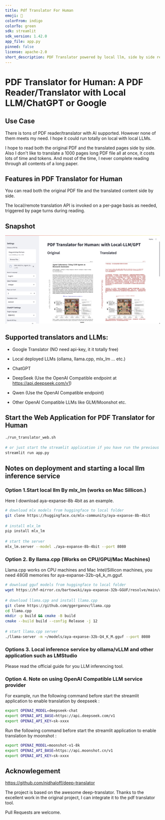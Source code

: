 ```yaml
---
title: Pdf Translator For Human
emoji: 🦀
colorFrom: indigo
colorTo: green
sdk: streamlit
sdk_version: 1.42.0
app_file: app.py
pinned: false
license: apache-2.0
short_description: PDF Translator powered by local llm, side by side reading
---
```


# PDF Translator for Human: A PDF Reader/Translator with Local LLM/ChatGPT or Google

## Use Case

There is tons of PDF reader/translator with AI supported. However none of them meets my need. I hope it could run totally on local with local LLMs.

I hope to read both the original PDF and the translated pages side by side. 
Also I don't like to translate a 1000 pages long PDF file all at once, it costs lots of time and tokens. And most of the time, I never complete reading through all contents of a long paper.

## Features in PDF Translator for Human
You can read both the original PDF file and the translated content side by side.

The local/remote translation API is invoked on a per-page basis as needed, triggered by page turns during reading.

## Snapshot

![PDF Translator for Human](PDF-Translator-for-Human.jpg)

## Supported translators and LLMs:
* Google Translator (NO need api-key, it it totally free)
* Local deployed LLMs (ollama, llama.cpp, mlx_lm ... etc.)
* ChatGPT
* DeepSeek (Use the OpenAI Compatible endpoint at https://api.deepseek.com/v1)
* Qwen (Use the OpenAI Compatible endpoint)

* Other OpenAI Compatible LLMs like GLM/Moonshot etc.

## Start the Web Application for PDF Translator for Human


``` bash
./run_translator_web.sh

# or just start the streamlit application if you have run the previous script:
streamlit run app.py

```

## Notes on deployment and starting a local llm inference service

### Option 1.Start local llm By mlx_lm (works on Mac Sillicon.)

Here I download aya-expanse-8b 4bit as an example.

``` Bash
# download mlx models from huggingface to local folder
git clone https://huggingface.co/mlx-community/aya-expanse-8b-4bit

# install mlx_lm
pip install mlx_lm

# start the server
mlx_lm.server --model ./aya-expanse-8b-4bit --port 8080

```

### Option 2. By llama.cpp (Works on CPU/GPU/Mac Machines)

Llama.cpp works on CPU machines and Mac Intel/Sillicon machines, you need 48GB memories for aya-expanse-32b-q4_k_m.gguf.

``` Bash
# download gguf models from huggingface to local folder
wget https://hf-mirror.co/bartowski/aya-expanse-32b-GGUF/resolve/main/aya-expanse-32b-Q4_K_M.gguf -O aya-expanse-32b-Q4_K_M.gguf

# download llama.cpp and install llama.cpp
git clone https://github.com/ggerganov/llama.cpp
cd llama.cpp
mkdir -p build && cmake -B build
cmake --build build --config Release -j 12

# start llama.cpp server
./llama-server -m ~/models/aya-expanse-32b-Q4_K_M.gguf --port 8080

```

### Options 3. Local inference service by ollama/vLLM and other application such as LMStudio

Please read the official guide for you LLM inferencing tool.

### Option 4. Note on using OpenAI Compatible LLM service provider

For example, run the following command before start the streamlit application to enable translation by deepseek :

``` bash
export OPENAI_MODEL=deepseek-chat
export OPENAI_API_BASE=https://api.deepseek.com/v1
export OPENAI_API_KEY=sk-xxxx
```

Run the following command before start the streamlit application to enable translation by moonshot :

``` bash
export OPENAI_MODEL=moonshot-v1-8k
export OPENAI_API_BASE=https://api.moonshot.cn/v1
export OPENAI_API_KEY=sk-xxxx
```



## Acknowlegement

https://github.com/nidhaloff/deep-translator

The project is based on the awesome deep-translator. Thanks to the excellent work in the original project, I can integrate it to the pdf translator tool.

Pull Requests are welcome.